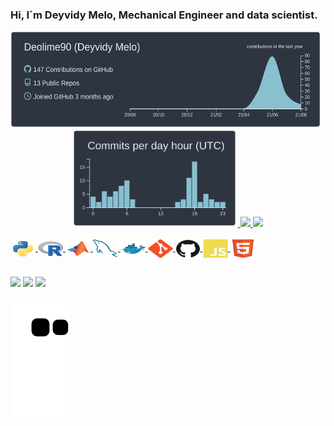### Hi, I´m Deyvidy Melo, Mechanical Engineer and data scientist.
  
 
<div align="center">
 <a href="https://github.com/Deolime90">
 <img height="155em" src="https://raw.githubusercontent.com/Deolime90/Deolime90/main/profile-summary-card-output/nord_dark/0-profile-details.svg"/>
 <img height="155em" src="https://raw.githubusercontent.com/Deolime90/Deolime90/main/profile-summary-card-output/nord_dark/4-productive-time.svg"/>
 <img height="160em" src="https://github-readme-stats.vercel.app/api/?username=Deolime90&show_icons=true&theme=dark&include_all_commits=true&count_private=true"/>
 <img height="160em" src="https://github-readme-stats.vercel.app/api/top-langs/?username=Deolime90&layout=compact&theme=dark&hide_border=False"/>
   
<!-- 
<img height="190em"lt="Deyvidy-gif" src="https://media.giphy.com/media/euuaA2cwLEUuI/giphy.gif"><br>
-->

</div>

  
  <div style="display: inline_block"><br>
  <img align="center" alt="deolime-Python" height="30" width="40" src="https://raw.githubusercontent.com/devicons/devicon/master/icons/python/python-original.svg">
  <img align="center" alt="deolime-r" height="30" width="40" src="https://github.com/devicons/devicon/blob/master/icons/r/r-original.svg">
  <img align="center" alt="deolime-matlab" height="30" width="40" src="https://github.com/devicons/devicon/blob/master/icons/matlab/matlab-original.svg">
  <img align="center" alt="deolime-sql" height="30" width="40" src="https://github.com/devicons/devicon/blob/master/icons/mysql/mysql-original.svg">
  <img align="center" alt="deolime-docker" height="30" width="40" src="https://github.com/devicons/devicon/blob/master/icons/docker/docker-original.svg">
  <img align="center" alt="deolime-git" height="30" width="40" src="https://github.com/devicons/devicon/blob/master/icons/git/git-original.svg">
  <img align="center" alt="deolime-github" height="30" width="40" src="https://github.com/devicons/devicon/blob/master/icons/github/github-original.svg">
  <img align="center" alt="deolime-Js" height="30" width="40" src="https://raw.githubusercontent.com/devicons/devicon/master/icons/javascript/javascript-plain.svg">
  <img align="center" alt="deolime-HTML" height="30" width="40" src="https://raw.githubusercontent.com/devicons/devicon/master/icons/html5/html5-original.svg">
 
 <!--
  <img align="center" alt="deolime-CSS" height="30" width="40" src="https://raw.githubusercontent.com/devicons/devicon/master/icons/css3/css3-original.svg">
 --> 
  </div>
  
##
 
<div> 
  <a href="https://instagram.com/Deolime90" target="_blank">
   <img src="https://img.shields.io/badge/-Instagram-%23E4405F?style=for-the-badge&logo=instagram&logoColor=white" target="_blank"></a>
  <a href = "mailto: deyvidyoliveiramelo@gmail.com">
   <img src="https://img.shields.io/badge/-Gmail-%23333?style=for-the-badge&logo=gmail&logoColor=white" target="_blank"></a>
  <a href="https://www.linkedin.com/in/deyvidy" target="_blank">
   <img src="https://img.shields.io/badge/-LinkedIn-%230077B5?style=for-the-badge&logo=linkedin&logoColor=white" target="_blank"></a> 
 
  ![Snake animation](https://github.com/Deolime90/Deolime90/blob/output/github-contribution-grid-snake.svg)
 
</div>
